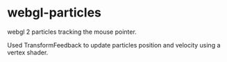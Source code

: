 # webgl-particles

webgl 2 particles tracking the mouse pointer.

Used TransformFeedback to update particles position and velocity using a vertex shader.